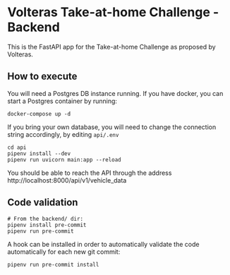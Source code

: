# Volteras Take-at-home Challenge - Backend

This is the FastAPI app for the Take-at-home Challenge as proposed by Volteras.

## How to execute

You will need a Postgres DB instance running. If you have docker, you can start a Postgres container by running:
```
docker-compose up -d
```

If you bring your own database, you will need to change the connection string accordingly, by editing `api/.env`

```
cd api
pipenv install --dev
pipenv run uvicorn main:app --reload
```

You should be able to reach the API through the address http://localhost:8000/api/v1/vehicle_data

## Code validation
```
# From the backend/ dir:
pipenv install pre-commit
pipenv run pre-commit
```

A hook can be installed in order to automatically validate the code automatically for each new git commit:
```
pipenv run pre-commit install
```
